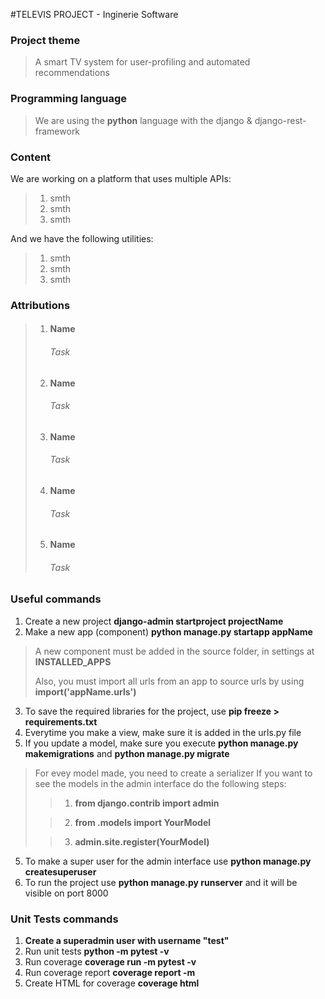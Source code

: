 #TELEVIS PROJECT - Inginerie Software

### Project theme
> A smart TV system for user-profiling and automated recommendations

### Programming language
>We are using the **python** language with the django & django-rest-framework

### Content
We are working on a platform that uses multiple APIs:
> 1. smth
> 2. smth
> 3. smth

And we have the following utilities:
> 1. smth
> 2. smth
> 3. smth

### Attributions
> 1. #### Name 
>    ###### Task
> 1. #### Name 
>    ###### Task
> 1. #### Name 
>    ###### Task
> 1. #### Name 
>    ###### Task
> 1. #### Name 
>    ###### Task

### Useful commands
1. Create a new project **django-admin startproject projectName**
2. Make a new app (component) **python manage.py startapp appName**
> A new component must be added in the source folder, in settings at **INSTALLED_APPS**
>
> Also, you must import all urls from an app to source urls by using **import('appName.urls')** 
3. To save the required libraries for the project, use **pip freeze > requirements.txt**
3. Everytime you make a view, make sure it is added in the urls.py file
4. If you update a model, make sure you execute **python manage.py makemigrations** and **python manage.py migrate**
> For evey model made, you need to create a serializer
> If you want to see the models in the admin interface do the following steps:
>> 1. **from django.contrib import admin**
>
>> 2. **from .models import YourModel**
> 
>> 3. **admin.site.register(YourModel)** 
5. To make a super user for the admin interface use **python manage.py createsuperuser**
6. To run the project use **python manage.py runserver** and it will be visible on port 8000

### Unit Tests commands
1. **Create a superadmin user with username "test"**
2. Run unit tests **python -m pytest -v**
3. Run coverage **coverage run -m pytest -v**
4. Run coverage report **coverage report -m**
5. Create HTML for coverage **coverage html**